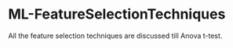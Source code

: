 # ML-FeatureSelectionTechniques
All the feature selection techniques are discussed till Anova t-test.

